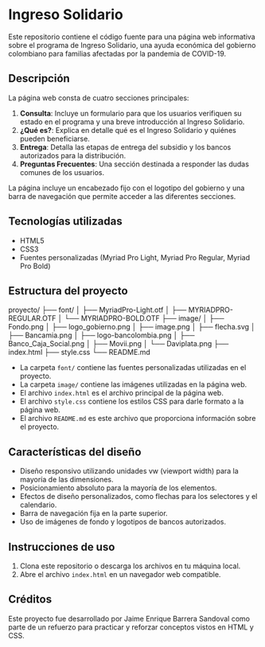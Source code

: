 
# Ingreso Solidario

Este repositorio contiene el código fuente para una página web informativa sobre el programa de Ingreso Solidario, una ayuda económica del gobierno colombiano para familias afectadas por la pandemia de COVID-19.

## Descripción

La página web consta de cuatro secciones principales:

1. **Consulta**: Incluye un formulario para que los usuarios verifiquen su estado en el programa y una breve introducción al Ingreso Solidario.
2. **¿Qué es?**: Explica en detalle qué es el Ingreso Solidario y quiénes pueden beneficiarse.
3. **Entrega**: Detalla las etapas de entrega del subsidio y los bancos autorizados para la distribución.
4. **Preguntas Frecuentes**: Una sección destinada a responder las dudas comunes de los usuarios.

La página incluye un encabezado fijo con el logotipo del gobierno y una barra de navegación que permite acceder a las diferentes secciones.

## Tecnologías utilizadas

- HTML5
- CSS3
- Fuentes personalizadas (Myriad Pro Light, Myriad Pro Regular, Myriad Pro Bold)

## Estructura del proyecto

proyecto/
├── font/
│   ├── MyriadPro-Light.otf
│   ├── MYRIADPRO-REGULAR.OTF
│   └── MYRIADPRO-BOLD.OTF
├── image/
│   ├── Fondo.png
│   ├── logo_gobierno.png
│   ├── image.png
│   ├── flecha.svg
│   ├── Bancamia.png
│   ├── logo-bancolombia.png
│   ├── Banco_Caja_Social.png
│   ├── Movii.png
│   └── Daviplata.png
├── index.html
├── style.css
└── README.md

- La carpeta `font/` contiene las fuentes personalizadas utilizadas en el proyecto.
- La carpeta `image/` contiene las imágenes utilizadas en la página web.
- El archivo `index.html` es el archivo principal de la página web.
- El archivo `style.css` contiene los estilos CSS para darle formato a la página web.
- El archivo `README.md` es este archivo que proporciona información sobre el proyecto.

## Características del diseño

- Diseño responsivo utilizando unidades vw (viewport width) para la mayoría de las dimensiones.
- Posicionamiento absoluto para la mayoría de los elementos.
- Efectos de diseño personalizados, como flechas para los selectores y el calendario.
- Barra de navegación fija en la parte superior.
- Uso de imágenes de fondo y logotipos de bancos autorizados.

## Instrucciones de uso

1. Clona este repositorio o descarga los archivos en tu máquina local.
2. Abre el archivo `index.html` en un navegador web compatible.

## Créditos

Este proyecto fue desarrollado por Jaime Enrique Barrera Sandoval como parte de un refuerzo para practicar y reforzar conceptos vistos en HTML y CSS.